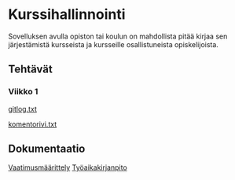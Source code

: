# Kurssihallinnointi
Sovelluksen avulla opiston tai koulun on mahdollista pitää kirjaa sen järjestämistä kursseista ja kursseille osallistuneista opiskelijoista.

## Tehtävät

### Viikko 1
[gitlog.txt](https://github.com/okkokuisma/ot-harjoitustyo/blob/master/laskarit/viikko1/gitlog.txt)

[komentorivi.txt](https://github.com/okkokuisma/ot-harjoitustyo/blob/master/laskarit/viikko1/komentorivi.txt)

## Dokumentaatio
[Vaatimusmäärittely](https://github.com/okkokuisma/ot-harjoitustyo/blob/master/dokumentointi/vaatimusm%C3%A4%C3%A4rittely.md)
[Työaikakirjanpito](https://github.com/okkokuisma/ot-harjoitustyo/blob/master/dokumentointi/tuntikirjanpito.md)


